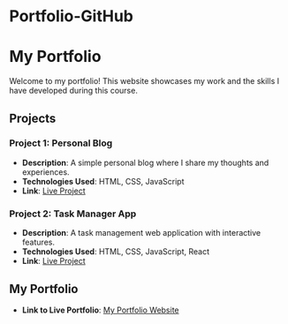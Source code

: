 # Portfolio-GitHub
# My Portfolio

Welcome to my portfolio! This website showcases my work and the skills I have developed during this course.

## Projects

### Project 1: **Personal Blog**
- **Description**: A simple personal blog where I share my thoughts and experiences.
- **Technologies Used**: HTML, CSS, JavaScript
- **Link**: [Live Project](https://github.com/moazzam-15/Portfolio-GitHub)
### Project 2: **Task Manager App**
- **Description**: A task management web application with interactive features.
- **Technologies Used**: HTML, CSS, JavaScript, React
- **Link**: [Live Project](https://moazzam-15/github.io/Project2)

## My Portfolio
- **Link to Live Portfolio**: [My Portfolio Website](https://moazzam-15.github.io/portfolio/)
